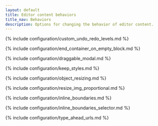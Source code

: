 ```yaml
---
layout: default
title: Editor content behaviors
title_nav: Behaviors
description: Options for changing the behavior of editor content.
---
```


{% include configuration/custom_undo_redo_levels.md %}

{% include configuration/end_container_on_empty_block.md %}

{% include configuration/draggable_modal.md %}

{% include configuration/keep_styles.md %}

{% include configuration/object_resizing.md %}

{% include configuration/resize_img_proportional.md %}

{% include configuration/inline_boundaries.md %}

{% include configuration/inline_boundaries_selector.md %}

{% include configuration/type_ahead_urls.md %}